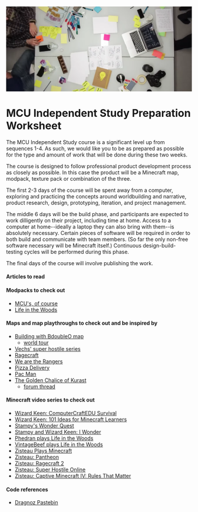 ![](images/design-sprint.png)

# MCU Independent Study Preparation Worksheet

The MCU Independent Study course is a significant level up from sequences 1-4. As such, we would like you to be as prepared as possible for the type and amount of work that will be done during these two weeks.

The course is designed to follow professional product development process as closely as possible. In this case the product will be a Minecraft map, modpack, texture pack or combination of the three.

The first 2-3 days of the course will be spent away from a computer, exploring and practicing the concepts around worldbuilding and narrative, product research, design, prototyping, iteration, and project management.

The middle 6 days will be the build phase, and participants are expected to work dilligently on their project, including time at home. Access to a computer at home--ideally a laptop they can also bring with them--is absolutely necessary. Certain pieces of software will be required in order to both build and communicate with team members. (So far the only non-free software necessary will be Minecraft itself.) Continuous design-build-testing cycles will be performed during this phase.

The final days of the course will involve publishing the work.

#### Articles to read

#### Modpacks to check out

* [MCU's, of course](http://www.technicpack.net/modpack/mcu.743668)
* [Life in the Woods](http://www.lifeinthewoods.ca/)

#### Maps and map playthroughs to check out and be inspired by

* [Building with BdoubleO map](http://www.mediafire.com/download/dzcfbhpiz5zo9nt/Bdubs.zip)
  * [world tour](https://www.youtube.com/watch?v=hrw4r10A_y4)
* [Vechs' super hostile series](http://superhostile.mindcracklp.com/)
* [Ragecraft](http://www.minecraftforum.net/forums/mapping-and-modding/maps/1537478-ctm-ragecraft-series-by-heliceo)
* [We are the Rangers](http://wearetherangers.com/)
* [Pizza Delivery](https://www.dropbox.com/s/gdf27hdgcqjdsxx/Pushing%20The%20Limits%20Pizza%20Delivery.zip?dl=0)
* [Pac Man](https://www.youtube.com/watch?v=NHwJXcOrLZo&feature=youtu.be&t=594)
* [The Golden Chalice of Kurast](https://www.youtube.com/watch?v=ap_hTQlvz14)
  * [forum thread](http://www.drobnovia.com/forum/forums/topic/443-the-golden-chalice-of-kurast-an-overview/)

#### Minecraft video series to check out

* [Wizard Keen: ComputerCraftEDU Survival](https://www.youtube.com/playlist?list=PL41iJfA2iBPEjucVWD65Fe4F-cjDhEM4G)
* [Wizard Keen: 101 Ideas for Minecraft Learners](https://www.youtube.com/playlist?list=PL41iJfA2iBPHyuNHpxsa80hJaXKvZDdWH)
* [Stampy's Wonder Quest](https://www.youtube.com/playlist?list=PL-5rAmT-qANSMKvQsIz4WEFhoPViWLgx_)
* [Stampy and Wizard Keen: I Wonder](https://www.youtube.com/playlist?list=PL-5rAmT-qANTdu484nCfllqLbX-NBdbfX)
* [Phedran plays Life in the Woods](https://www.youtube.com/playlist?list=PLlegvgmNHE67g84ctQMt-BGKvbndpw9fk)
* [VintageBeef plays Life in the Woods](https://www.youtube.com/playlist?list=PLnw9-SvEl3c5vWviS4ysnSNlwkiQLwjnc)
* [Zisteau Plays Minecraft](https://www.youtube.com/playlist?list=PLVPJ1jbg0CaGFsu7QabDJAXJD2ADFUarw)
* [Zisteau: Pantheon](https://www.youtube.com/playlist?list=PLVPJ1jbg0CaGkUL8JdksDZxOfCSq9JiY5)
* [Zisteau: Ragecraft 2](https://www.youtube.com/playlist?list=PLVPJ1jbg0CaGW04sWkWAc--E8RZh7L1Q3)
* [Zisteau: Super Hostile Online](https://www.youtube.com/playlist?list=PLVPJ1jbg0CaFfFevMgD9swyhlPPXXfOdd)
* [Zisteau: Captive Minecraft IV: Rules That Matter](https://www.youtube.com/playlist?list=PLVPJ1jbg0CaEL6UJ4QOB_yV6Hn8OomayF)

#### Code references

* [Dragnoz Pastebin](http://pastebin.com/u/dragnoz)
